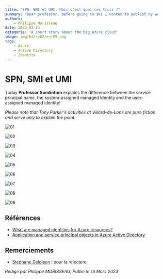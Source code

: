 ```yaml
---
title: "SPN, SMI et UMI. Mais c'est quoi ces trucs ?"
summary: "Dear professor, before going to ski I wanted to publish my web application. But I was told that it was not compliant. I was told that I had to use an SPN, an SMI or a UMI. But what are these things?"
authors:
    - Philippe Morisseau
date: 2023-03-13
categorie: "A short story about the big Azure cloud"
image: img/bd/ep02/en/09.png
tags:
    - Azure
    - Active Directory
    - Identité
---
```


# SPN, SMI et UMI

Today **Professor Somlintom** explains the difference between the service principal name, the system-assigned managed identity and the user-assigned managed identity!

*Please note that Tony Parker's activities at Villard-de-Lans are pure fiction and serve only to explain the point.*

![01](../../../img/bd/ep02/en/01.png)

![02](../../../img/bd/ep02/en/02.png)

![03](../../../img/bd/ep02/en/03.png)

![04](../../../img/bd/ep02/en/04.png)

![05](../../../img/bd/ep02/en/05.png)

![06](../../../img/bd/ep02/en/06.png)

![07](../../../img/bd/ep02/en/07.png)

![08](../../../img/bd/ep02/en/08.png)

![09](../../../img/bd/ep02/en/09.png)


## Références

- [What are managed identities for Azure resources?](https://learn.microsoft.com/en-us/azure/active-directory/managed-identities-azure-resources/overview?WT.mc_id=AZ-MVP-5004832)
- [Application and service principal objects in Azure Active Directory](https://learn.microsoft.com/en-us/azure/active-directory/develop/app-objects-and-service-principals?WT.mc_id=AZ-MVP-5004832)

## Remerciements

- [Stephane Deloison](https://www.linkedin.com/in/stephane-deloison-6230bb11/) : pour la relecture

_Rédigé par Philippe MORISSEAU, Publié le 13 Mars 2023_